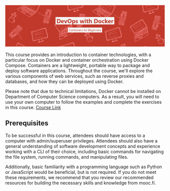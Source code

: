 <img src="./images/devops-with-docker.png" alt="alt text" width="1000"/>

This course provides an introduction to container technologies, with a particular focus on Docker and container orchestration using Docker Compose. Containers are a lightweight, portable way to package and deploy software applications. Throughout the course, we'll explore the various components of web services, such as reverse proxies and databases, and how they can be deployed using Docker.

Please note that due to technical limitations, Docker cannot be installed on Department of Computer Science computers. As a result, you will need to use your own computer to follow the examples and complete the exercises in this course. [Course Link](https://devopswithdocker.com/)

## Prerequisites

To be successful in this course, attendees should have access to a computer with admin/superuser privileges. Attendees should also have a general understanding of software development concepts and experience working with a CLI of their choice, including basic commands for navigating the file system, running commands, and manipulating files.

Additionally, basic familiarity with a programming language such as Python or JavaScript would be beneficial, but is not required. If you do not meet these requirements, we recommend that you review our recommended resources for building the necessary skills and knowledge from mooc.fi.
